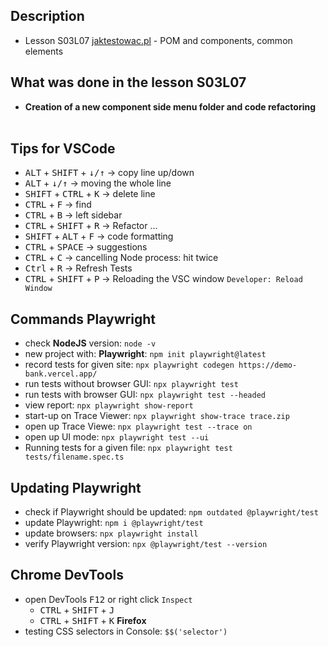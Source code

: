 ## Description
- Lesson S03L07 [jaktestowac.pl](https://jaktestowac.pl/lesson/pw1s03l07/) - POM and components, common elements
 
## What was done in the lesson S03L07
- **Creation of a new component side menu folder and code refactoring**
<br><br>

## Tips for VSCode
- <kbd>ALT</kbd> + <kbd>SHIFT</kbd> + <kbd>↓/↑</kbd> -> copy line up/down 
- <kbd>ALT</kbd> + <kbd>↓/↑</kbd> -> moving the whole line 
- <kbd>SHIFT</kbd> + <kbd>CTRL</kbd> + <kbd>K</kbd> -> delete line  
- <kbd>CTRL</kbd> + <kbd>F</kbd> -> find  
- <kbd>CTRL</kbd> + <kbd>B</kbd> -> left sidebar  
- <kbd>CTRL</kbd> + <kbd>SHIFT</kbd> + <kbd>R</kbd> -> Refactor ...
- <kbd>SHIFT</kbd> + <kbd>ALT</kbd> + <kbd>F</kbd> -> code formatting
- <kbd>CTRL</kbd> + <kbd>SPACE</kbd> -> suggestions
- <kbd>CTRL</kbd> + <kbd>C</kbd> -> cancelling Node process: hit twice
- <kbd>Ctrl</kbd> + <kbd>R</kbd> -> Refresh Tests
- <kbd>CTRL</kbd> + <kbd>SHIFT</kbd> + <kbd>P</kbd> -> Reloading the VSC window `Developer: Reload Window`

## Commands Playwright

- check **NodeJS** version: `node -v`  
- new project with: **Playwright**: `npm init playwright@latest`  
- record tests for given site: `npx playwright codegen https://demo-bank.vercel.app/`  
- run tests without browser GUI: `npx playwright test`  
- run tests with browser GUI: `npx playwright test --headed`  
- view report: `npx playwright show-report` 
- start-up on Trace Viewer: `npx playwright show-trace trace.zip`
- open up Trace Viewe: `npx playwright test --trace on`
- open up UI mode: `npx playwright test --ui` 
- Running tests for a given file: `npx playwright test tests/filename.spec.ts`

## Updating Playwright

- check if Playwright should be updated: `npm outdated @playwright/test`  
- update Playwright: `npm i @playwright/test`  
- update browsers: `npx playwright install`  
- verify Playwright version: `npx @playwright/test --version`   

## Chrome DevTools

- open DevTools <kbd>F12</kbd> or right click `Inspect`  
    - <kbd>CTRL</kbd> + <kbd>SHIFT</kbd> + <kbd>J</kbd>  
    - <kbd>CTRL</kbd> + <kbd>SHIFT</kbd> + <kbd>K</kbd> **Firefox**
- testing CSS selectors in Console: `$$('selector')`  